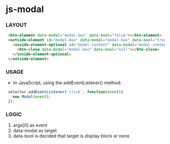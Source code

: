  #  js-modal
 ###  LAYOUT
 ```html
  <btn-element data-modal="modal-box" data-bool="false"></btn-element>
  <outside-element id="modal-box" data-modal="modal-box" data-bool="true" style="display: none;">
    <inside-element-optional id="modal-content" data-modal="modal-content" data-bool="true">
      <btn-close data-modal="modal-box" data-bool="null"></btn-close>
    </inside-element-optional>
  </outside-element>
 ```
  ### USAGE
 * In JavaScript, using the addEventListener() method:
 ```javascript
  selector.addEventListener('click', function(event){ 
    new Modal(event); 
  });
 ```
### LOGIC
1. args[0] as event
2. data-modal as target
3. data-bool is decided that target is display block or none